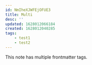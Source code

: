```yaml
---
id: NmIheXJWFEjOFUE3
title: Multi
desc: ''
updated: 1628012066184
created: 1628012040285
tags:
    - test1
    - test2
---
```


This note has multiple frontmatter tags.
